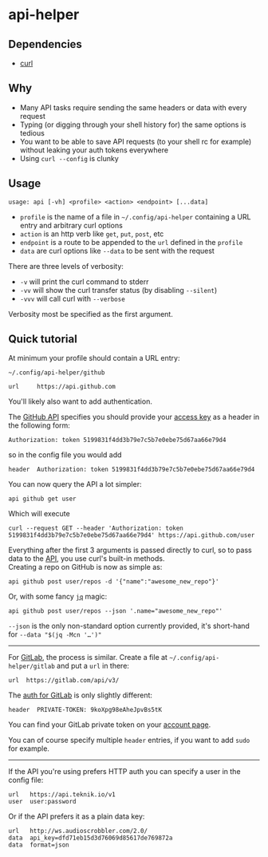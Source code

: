# api-helper

## Dependencies

* [curl](https://curl.haxx.se)

## Why

* Many API tasks require sending the same headers or data with every request
* Typing (or digging through your shell history for) the same options is tedious
* You want to be able to save API requests (to your shell rc for example) without leaking your auth tokens everywhere
* Using `curl --config` is clunky

## Usage

```
usage: api [-vh] <profile> <action> <endpoint> [...data]
```

* `profile` is the name of a file in `~/.config/api-helper` containing a URL entry and arbitrary curl options
* `action` is an http verb like `get`, `put`, `post`, etc
* `endpoint` is a route to be appended to the `url` defined in the `profile`
* `data` are curl options like `--data`  to be sent with the request

There are three levels of verbosity:
* `-v` will print the curl command to stderr
* `-vv` will show the curl transfer status (by disabling `--silent`)
* `-vvv` will call curl with `--verbose`

Verbosity most be specified as the first argument.

## Quick tutorial

At minimum your profile should contain a URL entry:

```
~/.config/api-helper/github

url		https://api.github.com
```

You'll likely also want to add authentication.

The [GitHub API](https://developer.github.com/guides/getting-started/) specifies you should provide your [access key](https://github.com/settings/tokens) as a header in the following form:

```
Authorization: token 5199831f4dd3b79e7c5b7e0ebe75d67aa66e79d4
```

so in the config file you would add

```
header  Authorization: token 5199831f4dd3b79e7c5b7e0ebe75d67aa66e79d4
```

You can now query the API a lot simpler:

```
api github get user
```

Which will execute

````
curl --request GET --header 'Authorization: token 5199831f4dd3b79e7c5b7e0ebe75d67aa66e79d4' https://api.github.com/user
````

Everything after the first 3 arguments is passed directly to curl, so to pass data to the [API](https://developer.github.com/api/), you use curl's built-in methods.  
Creating a repo on GitHub is now as simple as:

```
api github post user/repos -d '{"name":"awesome_new_repo"}'
```

Or, with some fancy [`jq`](https://stedolan.github.io/jq/) magic:

```
api github post user/repos --json '.name="awesome_new_repo"'
```

`--json` is the only non-standard option currently provided, it's short-hand for `--data "$(jq -Mcn '…')"`

---

For [GitLab](https://docs.gitlab.com/ce/api/README.html), the process is similar. Create a file at `~/.config/api-helper/gitlab` and put a `url` in there:

```
url  https://gitlab.com/api/v3/
```

The [auth for GitLab](https://docs.gitlab.com/ce/api/README.html#authentication) is only slightly different:

```
header  PRIVATE-TOKEN: 9koXpg98eAheJpvBs5tK
```

You can find your GitLab private token on your [account page](https://gitlab.com/profile/account).

You can of course specify multiple `header` entries, if you want to add `sudo` for example.

---

If the API you're using prefers HTTP auth you can specify a user in the config file: 

```
url   https://api.teknik.io/v1
user  user:password
```

Or if the API prefers it as a plain data key:

```
url   http://ws.audioscrobbler.com/2.0/
data  api_key=dfd71eb15d3d76069d85617de769872a
data  format=json
```
